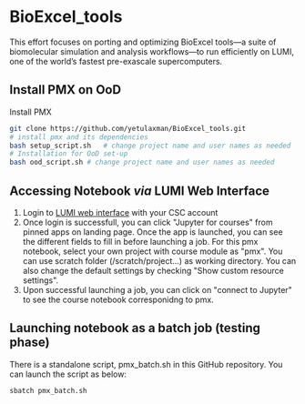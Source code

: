 # BioExcel_tools
This effort focuses on porting and optimizing BioExcel tools—a suite of biomolecular simulation and analysis workflows—to run efficiently on LUMI, one of the world’s fastest pre-exascale supercomputers.


## Install PMX on OoD

Install PMX 
```bash
git clone https://github.com/yetulaxman/BioExcel_tools.git
# install pmx and its dependencies
bash setup_script.sh   # change project name and user names as needed
# Installation for OoD set-up
bash ood_script.sh # change project name and user names as needed
```

## Accessing Notebook *via* LUMI Web Interface

1. Login to [LUMI web interface](https://www.lumi.csc.fi/public/) with your CSC account
2. Once login is successfull, you can click "Jupyter for courses" from pinned apps on landing page. Once the app is launched, you can see the different fields to fill in before launching a job. For this pmx notebook, select your own project with course module as "pmx". You can use scratch folder (/scratch/project...) as  working directory.  You can also change the default settings by checking "Show custom resource settings". 
3. Upon successful launching a job, you can click on "connect to Jupyter" to see the course notebook corresponidng to pmx.

## Launching notebook as a batch job (testing phase)

There is a standalone script, pmx_batch.sh in this GitHub repository.  You can launch the script  as below:
```bash
sbatch pmx_batch.sh
```
